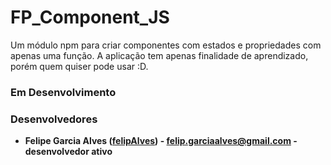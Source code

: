 # FP_Component_JS
Um módulo npm para criar componentes com estados e propriedades com apenas uma função. A aplicação tem apenas finalidade de aprendizado, porém quem quiser pode usar :D.



### Em Desenvolvimento

### Desenvolvedores
- **Felipe Garcia Alves ([felipAlves](https://github.com/felipAlves)) - felip.garciaalves@gmail.com - desenvolvedor ativo**
